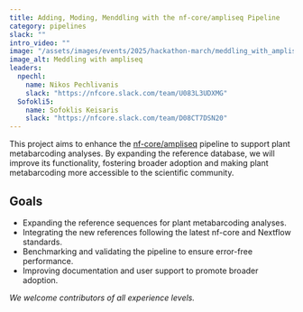 ```yaml
---
title: Adding, Moding, Menddling with the nf-core/ampliseq Pipeline
category: pipelines
slack: ""
intro_video: ""
image: "/assets/images/events/2025/hackathon-march/meddling_with_ampliseq.jpg"
image_alt: Meddling with ampliseq
leaders:
  npechl:
    name: Nikos Pechlivanis
    slack: "https://nfcore.slack.com/team/U083L3UDXMG"
  Sofokli5:
    name: Sofoklis Keisaris
    slack: "https://nfcore.slack.com/team/D08CT7DSN20"
---
```

This project aims to enhance the [nf-core/ampliseq](https://nf-co.re/ampliseq/dev) pipeline to support plant metabarcoding analyses. By expanding the reference database, we will improve its functionality, fostering broader adoption and making plant metabarcoding more accessible to the scientific community.

## Goals
- Expanding the reference sequences for plant metabarcoding analyses.
- Integrating the new references following the latest nf-core and Nextflow standards.  
- Benchmarking and validating the pipeline to ensure error-free performance.  
- Improving documentation and user support to promote broader adoption.

*We welcome contributors of all experience levels.*
